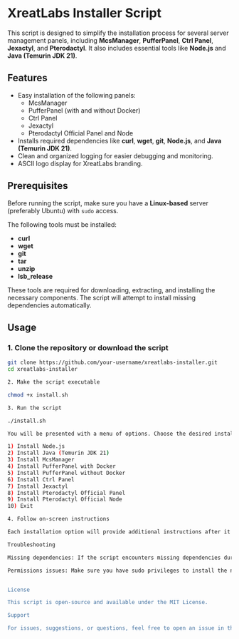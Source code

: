 # XreatLabs Installer Script

This script is designed to simplify the installation process for several server management panels, including **McsManager**, **PufferPanel**, **Ctrl Panel**, **Jexactyl**, and **Pterodactyl**. It also includes essential tools like **Node.js** and **Java (Temurin JDK 21)**.

## Features

- Easy installation of the following panels:
  - McsManager
  - PufferPanel (with and without Docker)
  - Ctrl Panel
  - Jexactyl
  - Pterodactyl Official Panel and Node
- Installs required dependencies like **curl**, **wget**, **git**, **Node.js**, and **Java (Temurin JDK 21)**.
- Clean and organized logging for easier debugging and monitoring.
- ASCII logo display for XreatLabs branding.

## Prerequisites

Before running the script, make sure you have a **Linux-based** server (preferably Ubuntu) with `sudo` access.

The following tools must be installed:
- **curl**
- **wget**
- **git**
- **tar**
- **unzip**
- **lsb_release**

These tools are required for downloading, extracting, and installing the necessary components. The script will attempt to install missing dependencies automatically.

## Usage

### 1. Clone the repository or download the script
```bash
git clone https://github.com/your-username/xreatlabs-installer.git
cd xreatlabs-installer

2. Make the script executable

chmod +x install.sh

3. Run the script

./install.sh

You will be presented with a menu of options. Choose the desired installation option by entering the corresponding number:

1) Install Node.js
2) Install Java (Temurin JDK 21)
3) Install McsManager
4) Install PufferPanel with Docker
5) Install PufferPanel without Docker
6) Install Ctrl Panel
7) Install Jexactyl
8) Install Pterodactyl Official Panel
9) Install Pterodactyl Official Node
10) Exit

4. Follow on-screen instructions

Each installation option will provide additional instructions after it completes. For example, for McsManager, you will be told to start the daemon and web servers in separate terminals.

Troubleshooting

Missing dependencies: If the script encounters missing dependencies during installation, it will attempt to install them automatically. If this fails, you may need to manually install missing packages.

Permissions issues: Make sure you have sudo privileges to install the necessary software. If you're running the script as a non-root user, you may need to prefix commands with sudo.


License

This script is open-source and available under the MIT License.

Support

For issues, suggestions, or questions, feel free to open an issue in the GitHub repository or contact us at support@xreatlabs.com.
